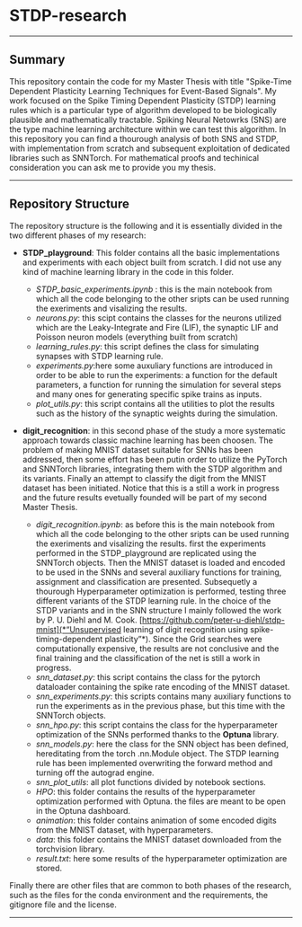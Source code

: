 # STDP-research
---
## Summary


This repository contain the code for my Master Thesis with title "Spike-Time Dependent Plasticity Learning Techniques for Event-Based Signals".
My work focused on the Spike Timing Dependent Plasticity (STDP) learning rules which is a particular type of algorithm developed to be biologically plausible and mathematically tractable. Spiking Neural Netowrks (SNS) are the type machine learning architecture within we can test this algorithm. In this repository you can find a thourough analysis of both SNS and STDP, with implementation from scratch and subsequent exploitation of dedicated libraries such as SNNTorch. For mathematical proofs and techinical consideration you can ask me to provide you my thesis.

---
## Repository Structure

The repository structure is the following and it is essentially divided in the two different phases of my research:

- **STDP_playground**: This folder contains all the basic implementations and experiments with each object built from scratch. I did not use any kind of machine learning library in the code in this folder.
  - *STDP_basic_experiments.ipynb* : this is the main notebook from which all the code belonging to the other sripts can be used running the exeriments and visalizing the results.
  - *neurons.py*: this scipt contains the classes for the neurons utilized which are the Leaky-Integrate and Fire (LIF), the synaptic LIF and Poisson neuron models (everything built from scratch) 
  - *learning_rules.py*: this script defines the class for simulating synapses with STDP learning rule.
  - *experiments.py*:here some auxuliary functions are introduced in order to be able to run the experiments: a function for the default parameters, a function for running the simulation for several steps and many ones for generating specific spike trains as inputs.
  - *plot_utils.py*: this script contains all the utilities to plot the results such as the history of the synaptic weights during the simulation.


- **digit_recognition**: in this second phase of the study a more systematic approach towards classic machine learning has been choosen. The problem of making MNIST dataset suitable for SNNs has been addressed, then some effort has been putin order to utilize the PyTorch and SNNTorch libraries, integrating them with the STDP algorithm and its variants. Finally an attempt to classify the digit from the MNIST dataset has been initiated. Notice that this is a still a work in progress and the future results evetually founded will be part of my second Master Thesis.
  - *digit_recognition.ipynb*: as before this is the main notebook from which all the code belonging to the other sripts can be used running the exeriments and visalizing the results. first the experiments performed in the STDP_playground are replicated using the SNNTorch objects. Then the MNIST dataset is loaded and encoded to be used in the SNNs and several auxiliary functions for training, assignment and classification are presented. Subsequetly a thourough Hyperparameter optimization is performed, testing three different variants of the STDP learning rule. In the choice of the STDP variants and in the SNN structure I mainly followed the work by P. U. Diehl and M. Cook. [https://github.com/peter-u-diehl/stdp-mnist](*“Unsupervised learning of digit recognition using spike-timing-dependent plasticity”*). Since the Grid searches were computationally expensive, the results are not conclusive and the final training and the classification of the net is still a work in progress.
  - *snn_dataset.py*: this script contains the class for the pytorch dataloader containing the spike rate encoding of the MNIST dataset.
  - *snn_experiments.py*: this scripts contains many auxiliary functions to run the experiments as in the previous phase, but this time with the SNNTorch objects. 
  - *snn_hpo.py*: this script contains the class for the hyperparameter optimization of the SNNs performed thanks to the **Optuna** library.
  - *snn_models.py*: here the class for the SNN object has been defined, hereditating from the torch .nn.Module object. The STDP learning rule has been implemented overwriting the forward method and turning off the autograd engine.
  - *snn_plot_utils*: all plot functions divided by notebook sections.  
  - *HPO*: this folder contains the results of the hyperparameter optimization performed with Optuna. the files are meant to be open in the Optuna dashboard.
  - *animation*: this folder contains animation of some encoded digits from the MNIST dataset, with hyperparameters.
  - *data*: this folder contains the MNIST dataset downloaded from the torchvision library.
  - *result.txt*: here some results of the hyperparameter optimization are stored.

Finally there are other files that are common to both phases of the research, such as the files for the conda environment and the requirements, the gitignore file and the license.


---

 





